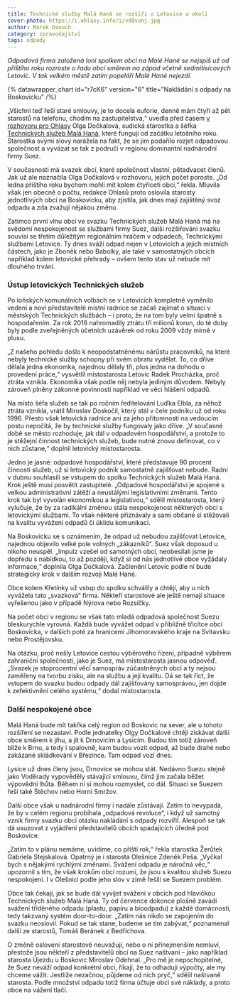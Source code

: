 ```yaml
---
title: Technické služby Malá Haná se rozšíří o Letovice a okolí
cover-photo: https://i.ohlasy.info/i/vd8vunj.jpg
author: Marek Osouch
category: zpravodajství
tags: odpady
---
```


*Odpadová firma založená loni spolkem obcí na Malé Hané se nejspíš už od příštího roku rozroste o řadu obcí směrem na západ včetně sedmitisícových Letovic. V tak velkém městě zatím popeláři Malé Hané nejezdí.*

{% datawrapper_chart id="r7cK6" version="6" title="Nakládání s odpady na Boskovicku" /%}

„Všichni teď řeší staré smlouvy, je to docela euforie, denně mám čtyři až pět starostů na telefonu, chodím na zastupitelstva,“ uvedla před časem [v rozhovoru pro Ohlasy](https://ohlasy.info/clanky/2019/04/rozhovor-dockalova.html) Olga Dočkalová, sudická starostka a šéfka [Technických služeb Malá Haná](https://www.tsmh.cz), které fungují od začátku letošního roku. Starostka svými slovy narážela na fakt, že se jim podařilo rozjet odpadovou společnost a vyvázat se tak z područí v regionu dominantní nadnárodní firmy Suez.

V současnosti má svazek obcí, které společnost vlastní, pětadvacet členů. Jak už ale naznačila Olga Dočkalová v rozhovoru, jejich počet poroste. „Od ledna příštího roku bychom mohli mít kolem čtyřiceti obcí,“ řekla. Mluvila však jen obecně o počtu, redakce Ohlasů proto oslovila starosty jednotlivých obcí na Boskovicku, aby zjistila, jak dnes mají zajištěný svoz odpadu a zda zvažují nějakou změnu.

Zatímco první vlnu obcí ve svazku Technických služeb Malá Haná má na svědomí nespokojenost se službami firmy Suez, další rozšiřování svazku souvisí se třetím důležitým regionálním hráčem v odpadech, Technickými službami Letovice. Ty dnes sváží odpad nejen v Letovicích a jejich místních částech, jako je Zboněk nebo Babolky, ale také v samostatných obcích například kolem letovické přehrady – ovšem tento stav už nebude mít dlouhého trvání.

### Ústup letovických Technických služeb

Po loňských komunálních volbách se v Letovicích kompletně vyměnilo vedení a noví představitelé místní radnice se začali zajímat o situaci v městských Technických službách – i proto, že na tom byly velmi špatně s hospodařením. Za rok 2018 nahromadily ztrátu tří milionů korun, do té doby byly podle zveřejněných účetních uzávěrek od roku 2009 vždy mírně v plusu.

„Z našeho pohledu došlo k neopodstatněnému nárůstu pracovníků, na které nebyly technické služby schopny při svém obratu vydělat. To, co dříve dělala jedna ekonomka, najednou dělaly tři, plus jedna na dohodu o provedení práce,“ vysvětlil místostarosta Letovic Radek Procházka, proč ztráta vznikla. Ekonomika však podle něj nebyla jediným důvodem. Nebyly zároveň plněny zákonné povinnosti například ve věci hlášení odpadů.

Na místo šéfa služeb se tak po ročním ředitelování Luďka Elbla, za něhož ztráta vznikla, vrátil Miroslav Doskočil, který stál v čele podniku už od roku 1996. Přesto však letovická radnice ani za jeho přítomnosti na vedoucím postu nepočítá, že by technické služby fungovaly jako dříve. „V současné době se město rozhoduje, jak dál v odpadovém hospodářství, a protože to je stěžejní činnost technických služeb, bude nutné znovu definovat, co v nich zůstane,“ doplnil letovický místostarosta.

Jedno je jasné: odpadové hospodářství, které představuje 90 procent činnosti služeb, už si letovický podnik samostatně zajišťovat nebude. Radní v dubnu souhlasili se vstupem do spolku Technických služeb Malá Haná. Krok ještě musí posvětit zastupitelé. „Odpadové hospodářství je spojené s velkou administrativní zátěží a neustálými legislativními změnami. Tento krok tak byl vyvolán ekonomikou a legislativou,“ sdělil místostarosta, který vylučuje, že by za radikální změnou stála nespokojenost některých obcí s letovickými službami. To však některé přiznávaly a sami občané si stěžovali na kvalitu vyvážení odpadů či úklidu komunikací.

Na Boskovicku se s oznámením, že odpad už nebudou zajišťovat Letovice, najednou objevilo velké pole volných „zákazníků“. Suez však doposud u nikoho neuspěl. „Impulz vzešel od samotných obcí, neobesílali jsme je dopředu s nabídkou, to až později, když si od nás jednotlivé obce vyžádaly informace,“ doplnila Olga Dočkalová. Začlenění Letovic podle ní bude strategický krok v dalším rozvoji Malé Hané.

Obce kolem Křetínky už vstup do spolku schválily a chtějí, aby u nich vyvážela tato „svazková“ firma. Někteří starostové ale ještě nemají situace vyřešenou jako v případě Nýrova nebo Rozsíčky.

Na počet obcí v regionu se však tato mladá odpadová společnost Suezu bleskurychle vyrovná. Každá bude vyvážet odpad v přibližně třicítce obcí Boskovicka, v dalších poté za hranicemi Jihomoravského kraje na Svitavsku nebo Prostějovsku.

Na otázku, proč nešly Letovice cestou výběrového řízení, případně výběrem zahraniční společnosti, jako je Suez, má místostarosta jasnou odpověď. „Svazek je stoprocentní věcí samospráv zúčastněných obcí a ty nejsou zaměřeny na tvorbu zisku, ale na službu a její kvalitu. Dá se tak říct, že vstupem do svazku budou odpady dál zajišťovány samosprávou, jen dojde k zefektivnění celého systému,“ dodal místostarosta.

### Další nespokojené obce

Malá Haná bude mít takřka celý region od Boskovic na sever, ale u tohoto rozšíření se nezastaví. Podle jednatelky Olgy Dočkalové chtějí získávat další obce směrem k jihu, a jít k Drnovicím a Lysicím. Budou tím totiž zároveň blíže k Brnu, a tedy i spalovně, kam budou vozit odpad, až bude drahé nebo zakázané skládkování v Březince. Tam odpad vozí dnes.

Lysice už dnes členy jsou, Drnovice se mohou stát. Nedávno Suezu stejně jako Voděrady vypověděly stávající smlouvu, čímž jim začala běžet výpovědní lhůta. Během ní si mohou rozmyslet, co dál. Situaci se Suezem řeší také Štěchov nebo Horní Smržov.

Další obce však u nadnárodní firmy i nadále zůstávají. Zatím to nevypadá, že by v celém regionu probíhala „odpadová revoluce“, i když už samotný vznik firmy svazku obcí otázku nakládání s odpady rozvířil. Alespoň se tak dá usuzovat z vyjádření představitelů obcích spadajících úředně pod Boskovice. 

„Zatím to v plánu nemáme, uvidíme, co příští rok,“ řekla starostka Žerůtek Gabriela Stejskalová. Opatrný je i starosta Olešnice Zdeněk Peša. „Vyčkal bych s nějakými rychlými změnami. Svážení odpadu je náročná věc,“ upozornil s tím, že však krokům obcí rozumí, že jsou s kvalitou služeb Suezu nespokojeni. I v Olešnici podle jeho slov v zimě řešili se Suezem problém.

Obce tak čekají, jak se bude dál vyvíjet svážení v obcích pod hlavičkou Technických služeb Malá Haná. Ty od července dokonce plošně zavádí svážení tříděného odpadu (plastu, papíru a bioodpadu) z každé domácnosti, tedy takzvaný systém door-to-door. „Zatím nás nikdo se zapojením do svazku neoslovil. Pokud se tak stane, budeme se tím zabývat,“ poznamenal další ze starostů, Tomáš Beránek z Bedřichova.

O změně oslovení starostové neuvažují, nebo o ní přinejmenším nemluví, přestože jsou někteří z představitelů obcí na Suez naštvaní – jako například starosta Újezdu u Boskovic Miroslav Odehnal. „Pro mě je nepochopitelné, že Suez neváží odpad konkrétní obci, říkají, že to odhadují výpočty, ale my chceme vážit. Jestliže nezačnou, půjdeme od nich pryč,“ sdělil naštvaně starosta. Podle množství odpadu totiž firma účtuje obci své náklady, a proto obce na vážení tlačí.
